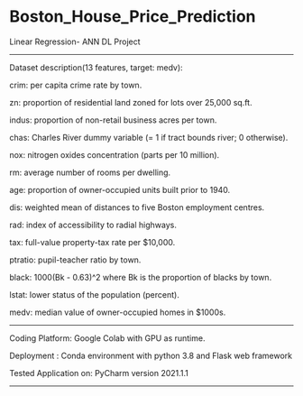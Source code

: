 # Boston_House_Price_Prediction
Linear Regression- ANN DL Project
*******************************************************************************
Dataset description(13 features, target: medv):

crim: per capita crime rate by town.

zn: proportion of residential land zoned for lots over 25,000 sq.ft.

indus: proportion of non-retail business acres per town.

chas: Charles River dummy variable (= 1 if tract bounds river; 0 otherwise).

nox: nitrogen oxides concentration (parts per 10 million).

rm: average number of rooms per dwelling.

age: proportion of owner-occupied units built prior to 1940.

dis: weighted mean of distances to five Boston employment centres.

rad: index of accessibility to radial highways.

tax: full-value property-tax rate per \$10,000.

ptratio: pupil-teacher ratio by town.

black: 1000(Bk - 0.63)^2 where Bk is the proportion of blacks by town.

lstat: lower status of the population (percent).

medv: median value of owner-occupied homes in \$1000s.

**********************************************************************************

Coding Platform: Google Colab with GPU as runtime.

Deployment : Conda environment with python 3.8 and Flask web framework

Tested Application on: PyCharm version 2021.1.1

***********************************************************************************
